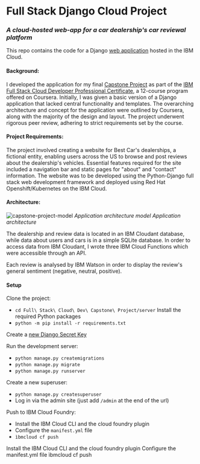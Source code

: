 # Full Stack Django Cloud Project
### _A cloud-hosted web-app for a car dealership's car reviewal platform_
This repo contains the code for a Django [web application](https://sr-django-capstone.eu-de.mybluemix.net/djangoapp/) hosted in the IBM Cloud.

#### Background:
I developed the application for my final [Capstone Project](https://www.coursera.org/learn/ibm-cloud-native-full-stack-development-capstone?specialization=ibm-full-stack-cloud-developer)  as part of the [IBM Full Stack Cloud Developer Professional Certificate](https://www.coursera.org/professional-certificates/ibm-full-stack-cloud-developer), a 12-course program offered on Coursera. Initially, I was given a basic version of a Django application that lacked central functionality and templates. The overarching architecture and concept for the application were outlined by Coursera, along with the majority of the design and layout. The project underwent rigorous peer review, adhering to strict requirements set by the course.

#### Project Requirements:
The project involved creating a website for Best Car's dealerships, a fictional entity, enabling users across the US to browse and post reviews about the dealership's vehicles. Essential features required for the site included a navigation bar and static pages for "about" and "contact" information. The website was to be developed using the Python-Django full stack web development framework and deployed using Red Hat Openshift/Kubernetes on the IBM Cloud.

#### Architecture:
![capstone-project-model](https://github.com/Babes2345/xrwvm-fullstack_developer_capstone/assets/86923935/9354d399-b879-4cae-bee1-898cff3085e7)
_Application architecture model Application architecture_


The dealership and review data is located in an IBM Cloudant database, while data about users and cars is in a simple SQLite database. In order to access data from IBM Cloudant, I wrote three IBM Cloud Functions which were accessible through an API.

Each review is analysed by IBM Watson in order to display the review's general sentiment (negative, neutral, positive).

#### Setup 
Clone the project:
- ```cd Full\ Stack\ Cloud\ Dev\ Capstone\ Project/server```
Install the required Python packages
- ```python -m pip install -r requirements.txt```

Create a [new Django Secret Key](https://humberto.io/blog/tldr-generate-django-secret-key/) 

Run the development server: </br>
- ```python manage.py createmigrations```
- ```python manage.py migrate```
- ```python manage.py runserver```

Create a new superuser:
- ```python manage.py createsuperuser```
- Log in via the admin site (just add `/admin` at the end of the url)

Push to IBM Cloud Foundry:
- Install the IBM Cloud CLI and the cloud foundry plugin
- Configure the `manifest.yml` file
- `ìbmcloud cf push`

Install the IBM Cloud CLI and the cloud foundry plugin
Configure the manifest.yml file
ìbmcloud cf push

